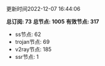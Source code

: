 更新时间2022-12-07 16:44:06

**总订阅: 73**
**总节点: 1005**
**有效节点: 317**
- ss节点: 62
- trojan节点: 69
- v2ray节点: 185
- ssr节点: 1
